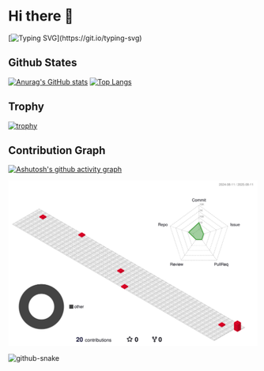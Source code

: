 # Hi there 👋
[![Typing SVG](https://readme-typing-svg.demolab.com?font=Fira+Code&duration=4000&pause=500&color=1868DB&center=true&vCenter=true&width=435&lines=Hello!;I'm+King+Hua!)](https://git.io/typing-svg)

## Github States
[![Anurag's GitHub stats](https://github-readme-stats.vercel.app/api?username=kinghua0629&show_icons=true)](https://github.com/anuraghazra/github-readme-stats)
[![Top Langs](https://github-readme-stats.vercel.app/api/top-langs/?username=kinghua0629&layout=compact)](https://github.com/anuraghazra/github-readme-stats)

## Trophy
[![trophy](https://github-profile-trophy.vercel.app/?username=kinghua0629)](https://github.com/ryo-ma/github-profile-trophy)

## Contribution Graph
[![Ashutosh's github activity graph](https://github-readme-activity-graph.vercel.app/graph?username=kinghua0629&theme=github)](https://github.com/ashutosh00710/github-readme-activity-graph)

![Personal 3D Metrics](./profile-3d-contrib/profile-gitblock.svg)

<picture>
  <source media="(prefers-color-scheme: dark)" srcset="https://github.com/kinghua0629/kinghua0629/blob/output/github-contribution-grid-snake-dark.svg" />
  <source media="(prefers-color-scheme: light)" srcset="https://github.com/kinghua0629/kinghua0629/blob/output/github-contribution-grid-snake.svg" />
  <img alt="github-snake" src="github-snake.svg" />
</picture>

<!--
**kinghua0629/kinghua0629** is a ✨ _special_ ✨ repository because its `README.md` (this file) appears on your GitHub profile.

Here are some ideas to get you started:

- 🔭 I’m currently working on ...
- 🌱 I’m currently learning ...
- 👯 I’m looking to collaborate on ...
- 🤔 I’m looking for help with ...
- 💬 Ask me about ...
- 📫 How to reach me: ...
- 😄 Pronouns: ...
- ⚡ Fun fact: ...
-->
